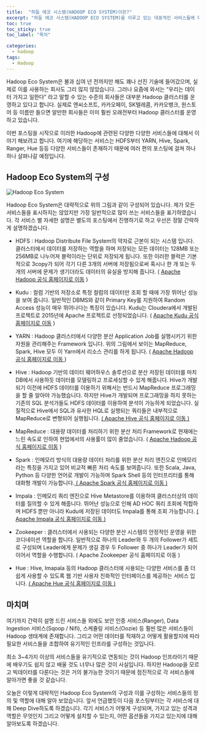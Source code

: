 ```yaml
---
title:  "하둡 에코 시스템(HADOOP ECO SYSTEM)이란?"
excerpt: "하둡 에코 시스템(HADOOP ECO SYSTEM)을 이루고 있는 대표적인 서비스들에 대한 설명"
toc: true
toc_sticky: true
toc_label: "목차"

categories:
  - hadoop
tags:
  - Hadoop
---
```



Hadoop Eco System은 불과 십여 년 전까지만 해도 꽤나 선진 기술에 들어갔으며, 실제로 이를 사용하는 회사도 그리 많지 않았습니다. 그러나 요즘에 와서는 “우리는 데이터 가지고 일한다” 라고 말할 수 있는 수준의 회사들은 대부분 Hadoop 클러스터를 운영하고 있다고 합니다. 실제로 엔씨소프트, 카카오페이, SK텔레콤, 카카오뱅크, 원스토어 등 이름만 들으면 알만한 회사들은 이미 훨씬 오래전부터 Hadoop 클러스터를 운영하고 있습니다. 

이번 포스팅을 시작으로 이러한 Hadoop에 관련된 다양한 다양한 서비스들에 대해서 이야기 해보려고 합니다.
여기에 해당하는 서비스는 HDFS부터 YARN, Hive, Spark, Ranger, Hue 등등 다양한 서비스들이 존재하기 때문에 여러 편의 포스팅에 걸쳐 하나 하나 살펴나갈 예정입니다.  

 

## Hadoop Eco System의 구성

![Hadoop Eco System](https://drive.google.com/uc?export=view&id=1ZMXAgTgbq1h72afc4QLNJkeitMRZaRHQ)

Hadoop Eco System은 대략적으로 위의 그림과 같이 구성되어 있습니다. 제가 모든 서비스들을 표시하지는 않았지만 가장 일반적으로 많이 쓰는 서비스들을 표기하였습니다. 각 서비스 별 자세한 설명은 별도의 포스팅에서 진행하기로 하고 우선은 정말 간략하게 설명하겠습니다.  

- HDFS : Hadoop Distribute File System의 약자로 근본이 되는 시스템 입니다. 클러스터에서 데이터를 저장하는 역할을 하며 저장되는 모든 데이터는 128MB 또는 256MB로 나누어져 블럭이라는 단위로 저장되게 됩니다. 또한 이러한 블럭은 기본적으로 3copy가 되어 각기 다른 3개의 서버에 저장됨으로써 혹시나 한 개 또는 두 개의 서버에 문제가 생기더라도 데이터의 유실을 방지해 줍니다. ( [Apache Hadoop 공식 홈페이지로 이동](https://hadoop.apache.org/) )

- Kudu : 컬럼 기반의 저장소로 특정 컬럼의 데이터만 조회 할 때에 가장 뛰어난 성능을 보여 줍니다. 일반적인 DBMS와 같이 Primary Key를 지원하여 Random Access 성능이 매우 뛰어나다는 특징이 있습니다. Kudu는 Cloudera에서 개발된 프로젝트로 2015년에 Apache 프로젝트로 선정되었습니다. ( [Apache Kudu 공식 홈페이지로 이동](https://kudu.apache.org/) )

-  YARN : Hadoop 클러스터에서 다양한 분산 Application Job를 실행시키기 위한 자원을 관리해주는 Framework 입니다. 위의 그림에서 보이는 MapReduce, Spark, Hive 모두 이 Yarn에서 리소스 관리를 하게 됩니다. ( [Apache Hadoop 공식 홈페이지로 이동 ](https://hadoop.apache.org/))

-  Hive : Hadoop 기반의 데이터 웨어하우스 솔루션으로 분산 저장된 데이터를 마치 DB에서 사용하듯 데이터를 모델링하고 프로세싱할 수 있게 해줍니다. Hive가 개발되기 이전에 HDFS 데이터를 이용하기 위해서는 반드시 MapReduce 프로그래밍을 할 줄 알아야 가능했습니다. 하지만 Hive가 개발되며 프로그래밍을 하지 못하는 기존의 SQL 분석가들도 HDFS 데이터를 이용하여 분석이 가능하게 되었습니다. 실질적으로 Hive에서 SQL과 유사한 HQL로 실행되는 쿼리들은 내부적으로 MapReduce로 변형되어 실행됩니다. [( Apache Hive 공식 홈페이지로 이동 )](https://hive.apache.org/)

-  MapReduce : 대용량 데이터를 처리하기 위한 분산 처리 Framework로 현재에는 느린 속도로 인하여 현업에서의 사용률이 많이 줄었습니다. ( [Apache Hadoop 공식 홈페이지로 이동](https://hadoop.apache.org/) )

-  Spark : 인메모리 방식의 대용량 데이터 처리를 위한 분산 처리 엔진으로 인메모리라는 특징을 가지고 있어 비교적 빠른 처리 속도를 보여줍니다. 또한 Scala, Java, Python 등 다양한 언어로 개발이 가능하며 Spark Shell 등의 인터프리터를 통해 대화형 개발이 가능합니다.[ ( Apache Spark 공식 홈페이지로 이동 )](https://spark.apache.org/)

- Impala : 인메모리 쿼리 엔진으로 Hive Metastore를 이용하여 클러스터상의 데이터를 질의할 수 있게 해줍니다. 뛰어난 성능으로 인해 AD HOC 쿼리 조회에 적합하며 HDFS 뿐만 아니라 Kudu에 저장된 데이터도 Impala를 통해 조회 가능합니다. [( Apache Impala 공식 홈페이지로 이동 )](https://impala.apache.org/) 

-  Zookeeper : 클러스터에서 사용되는 다양한 분산 시스템의 안정적인 운영을 위한 코디네이션 역할을 합니다. 일반적으로 하나의 Leader와 두 개의 Follower가 세트로 구성되며 Leader에게 문제가 생길 경우 두 Follower 중 하나가 Leader가 되어 이어서 역할을 수행합니다. ( Apache Zookeeper 공식 홈페이지로 이동 )

- Hue : Hive, Imapala 등의 Hadoop 클러스터에 사용되는 다양한 서비스를 좀 더 쉽게 사용할 수 있도록 웹 기반 사용자 친화적인 인터페이스를 제공하는 서비스 입니다. [( Apache Hue 공식 홈페이지로 이동 )](https://gethue.com/)

## 마치며

여기까지 간략히 설명 드린 서비스들 외에도 보안 인증 서비스(Ranger), Data Ingestion 서비스(Sqoop / Nifi), 스케쥴링 서비스(Oozie) 등 훨씬 많은 서비스들이 Hadoop 생태계에 존재합니다. 그리고 어떤 데이터를 적재하고 어떻게 활용할지에 따라 필요한 서비스들을 조합하여 유기적인 인프라를 구성하는 것입니다.   

최소 3~4가지 이상의 서비스들을 유기적으로 연동되는 것이 Hadoop 인프라이기 때문에 배우기도 쉽지 않고 배울 것도 너무나 많은 것이 사실입니다. 하지만 Hadoop을 모르고 빅데이터를 다룬다는 것은 거의 불가능한 것이기 때문에 점진적으로 각 서비스들에 알아가면 좋을 것 같습니다.   

오늘은 이렇게 대략적인 Hadoop Eco System의 구성과 이를 구성하는 서비스들의 정의 및 역할에 대해 알아 보았습니다. 앞서 언급했듯이 다음 포스팅부터는 각 서비스에 대해 Deep Dive하도록 하겠습니다. 각기 서비스가 어떻게 구성되며, 가지고 있는 성격과 역할은 무엇인지 그리고 어떻게 설치할 수 있는지, 어떤 옵션들을 가지고 있는지에 대해 알아보도록 하겠습니다.